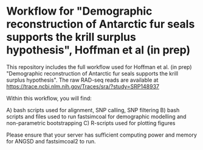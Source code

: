 # Workflow for "Demographic reconstruction of Antarctic fur seals supports the krill surplus hypothesis", Hoffman et al (in prep)

This repository includes the full workflow used for Hoffman et al. (in prep) "Demographic reconstruction of Antarctic fur seals supports the krill surplus hypothesis". The raw RAD-seq reads are available at https://trace.ncbi.nlm.nih.gov/Traces/sra/?study=SRP148937

Within this workflow, you will find:

A) bash scripts used for alignment, SNP calling, SNP filtering
B) bash scripts and files used to run fastsimcoal for demographic modelling and non-parametric bootstrapping
C) R-scripts used for plotting figures

Please ensure that your server has sufficient computing power and memory for ANGSD and fastsimcoal2 to run.
